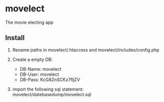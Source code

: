 # movelect
The movie electing app

## Install

1) Rename paths in movelect/.htaccess and movelect/includes/config.php

2) Create a empty DB:
    * DB-Name: movelect
    * DB-User: movelect
    * DB-Pass: KcG8ZnSCKz7fljZV
 
3) import the following sql statement: movelect/datebasedump/movelect.sql
 